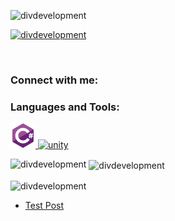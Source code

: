 

<p align="left"> <img src="https://komarev.com/ghpvc/?username=divdevelopment&label=Profile%20views&color=0e75b6&style=flat" alt="divdevelopment" /> </p>

<p align="left"> <a href="https://github.com/ryo-ma/github-profile-trophy"><img src="https://github-profile-trophy.vercel.app/?username=divdevelopment" alt="divdevelopment" /></a> </p>

<p align="left"> <a href="https://twitter.com/" target="blank"><img src="https://img.shields.io/twitter/follow/?logo=twitter&style=for-the-badge" alt="" /></a> </p>

<h3 align="left">Connect with me:</h3>
<p align="left">
</p>

<h3 align="left">Languages and Tools:</h3>
<p align="left"> <a href="https://www.w3schools.com/cs/" target="_blank" rel="noreferrer"> <img src="https://raw.githubusercontent.com/devicons/devicon/master/icons/csharp/csharp-original.svg" alt="csharp" width="40" height="40"/> </a> <a href="https://unity.com/" target="_blank" rel="noreferrer"> <img src="https://www.vectorlogo.zone/logos/unity3d/unity3d-icon.svg" alt="unity" width="40" height="40"/> </a> </p>

<p><img align="left" src="https://github-readme-stats.vercel.app/api/top-langs?username=divdevelopment&show_icons=true&locale=en&layout=compact" alt="divdevelopment" /></p>

<p>&nbsp;<img align="center" src="https://github-readme-stats.vercel.app/api?username=divdevelopment&show_icons=true&locale=en" alt="divdevelopment" /></p>

<p><img align="center" src="https://github-readme-streak-stats.herokuapp.com/?user=divdevelopment&" alt="divdevelopment" /></p>

<!-- BLOG-POST-LIST:START -->
- [Test Post](https://dev.to/itszed0/test-post-490g)
<!-- BLOG-POST-LIST:END -->
